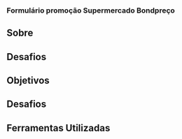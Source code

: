 ### Formulário promoção Supermercado Bondpreço

## Sobre

## Desafios

## Objetivos

## Desafios

## Ferramentas Utilizadas
 

